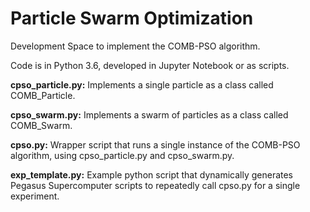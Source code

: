 # Particle Swarm Optimization

Development Space to implement the COMB-PSO algorithm.

Code is in Python 3.6, developed in Jupyter Notebook or as scripts.

**cpso_particle.py:** Implements a single particle as a class called
COMB\_Particle.

**cpso_swarm.py:** Implements a swarm of particles as a class called
COMB\_Swarm.

**cpso.py:** Wrapper script that runs a single instance of the COMB-PSO
algorithm, using cpso_particle.py and cpso_swarm.py.

**exp_template.py:** Example python script that dynamically generates
Pegasus Supercomputer scripts to repeatedly call cpso.py for a single experiment.

